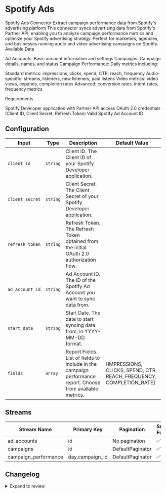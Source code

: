 # Spotify Ads

Spotify Ads Connector
Extract campaign performance data from Spotify&#39;s advertising platform
This connector syncs advertising data from Spotify&#39;s Partner API, enabling you to analyze campaign performance metrics and optimize your Spotify advertising strategy. Perfect for marketers, agencies, and businesses running audio and video advertising campaigns on Spotify.
Available Data

Ad Accounts: Basic account information and settings
Campaigns: Campaign details, names, and status
Campaign Performance: Daily metrics including:

Standard metrics: impressions, clicks, spend, CTR, reach, frequency
Audio-specific: streams, listeners, new listeners, paid listens
Video metrics: video views, expands, completion rates
Advanced: conversion rates, intent rates, frequency metrics



Requirements

Spotify Developer application with Partner API access
OAuth 2.0 credentials (Client ID, Client Secret, Refresh Token)
Valid Spotify Ad Account ID

## Configuration

| Input | Type | Description | Default Value |
|-------|------|-------------|---------------|
| `client_id` | `string` | Client ID. The Client ID of your Spotify Developer application. |  |
| `client_secret` | `string` | Client Secret. The Client Secret of your Spotify Developer application. |  |
| `refresh_token` | `string` | Refresh Token. The Refresh Token obtained from the initial OAuth 2.0 authorization flow. |  |
| `ad_account_id` | `string` | Ad Account ID. The ID of the Spotify Ad Account you want to sync data from. |  |
| `start_date` | `string` | Start Date. The date to start syncing data from, in YYYY-MM-DD format. |  |
| `fields` | `array` | Report Fields. List of fields to include in the campaign performance report. Choose from available metrics. | [IMPRESSIONS, CLICKS, SPEND, CTR, REACH, FREQUENCY, COMPLETION_RATE] |

## Streams
| Stream Name | Primary Key | Pagination | Supports Full Sync | Supports Incremental |
|-------------|-------------|------------|---------------------|----------------------|
| ad_accounts | id | No pagination | ✅ |  ❌  |
| campaigns | id | DefaultPaginator | ✅ |  ❌  |
| campaign_performance | day.campaign_id | DefaultPaginator | ✅ |  ✅  |

## Changelog

<details>
  <summary>Expand to review</summary>

| Version          | Date              | Pull Request | Subject        |
|------------------|-------------------|--------------|----------------|
| 0.0.15 | 2025-10-29 | [68810](https://github.com/airbytehq/airbyte/pull/68810) | Update dependencies |
| 0.0.14 | 2025-10-21 | [68493](https://github.com/airbytehq/airbyte/pull/68493) | Update dependencies |
| 0.0.13 | 2025-10-14 | [67737](https://github.com/airbytehq/airbyte/pull/67737) | Update dependencies |
| 0.0.12 | 2025-10-07 | [67450](https://github.com/airbytehq/airbyte/pull/67450) | Update dependencies |
| 0.0.11 | 2025-09-30 | [66896](https://github.com/airbytehq/airbyte/pull/66896) | Update dependencies |
| 0.0.10 | 2025-09-23 | [66270](https://github.com/airbytehq/airbyte/pull/66270) | Update dependencies |
| 0.0.9 | 2025-09-09 | [66128](https://github.com/airbytehq/airbyte/pull/66128) | Update dependencies |
| 0.0.8 | 2025-08-24 | [65466](https://github.com/airbytehq/airbyte/pull/65466) | Update dependencies |
| 0.0.7 | 2025-08-09 | [64817](https://github.com/airbytehq/airbyte/pull/64817) | Update dependencies |
| 0.0.6 | 2025-08-02 | [64468](https://github.com/airbytehq/airbyte/pull/64468) | Update dependencies |
| 0.0.5 | 2025-07-12 | [63080](https://github.com/airbytehq/airbyte/pull/63080) | Update dependencies |
| 0.0.4 | 2025-07-05 | [62741](https://github.com/airbytehq/airbyte/pull/62741) | Update dependencies |
| 0.0.3 | 2025-06-28 | [62277](https://github.com/airbytehq/airbyte/pull/62277) | Update dependencies |
| 0.0.2 | 2025-06-21 | [61807](https://github.com/airbytehq/airbyte/pull/61807) | Update dependencies |
| 0.0.1 | 2025-06-16 | | Initial release by [@Magistah](https://github.com/Magistah) via Connector Builder |

</details>
